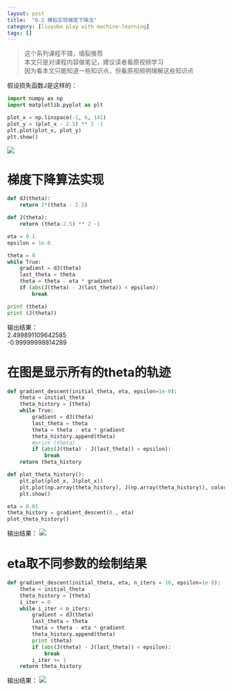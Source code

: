 ```yaml
---
layout: post
title:  "6-2 模拟实现梯度下降法"
category: [liuyubo play with machine-learning]
tags: []
---
```


> 这个系列课程不错，墙裂推荐  
> 本文只是对课程内容做笔记，建议读者看原视频学习  
> 因为看本文只能知道一些知识点，但看原视频明理解这些知识点  

假设损失函数J是这样的：

```python
import numpy as np
import matplotlib.pyplot as plt

plot_x = np.linspace(-1, 6, 141)
plot_y = (plot_x - 2.5) ** 2 -1
plt.plot(plot_x, plot_y)
plt.show()
```

![](http://windmissing.github.io/images/2019/72.png)

<!-- more -->

# 梯度下降算法实现

```python
def dJ(theta):
    return 2*(theta - 2.5)

def J(theta):
    return (theta-2.5) ** 2 -1

eta = 0.1
epsilon = 1e-8

theta = 0
while True:
    gradient = dJ(theta)
    last_theta = theta
    theta = theta - eta * gradient
    if (abs(J(theta) - J(last_theta)) < epsilon):
        break

print (theta)
print (J(theta))
```

输出结果：  
2.499891109642585  
-0.99999998814289  

# 在图是显示所有的theta的轨迹

```python
def gradient_descent(initial_theta, eta, epsilon=1e-8):
    theta = initial_theta
    theta_history = [theta]
    while True:
        gradient = dJ(theta)
        last_theta = theta
        theta = theta - eta * gradient
        theta_history.append(theta)
        #print (theta)
        if (abs(J(theta) - J(last_theta)) < epsilon):
            break
    return theta_history

def plot_theta_history():
    plt.plot(plot_x, J(plot_x))
    plt.plot(np.array(theta_history), J(np.array(theta_history)), color='r')
    plt.show()

eta = 0.01
theta_history = gradient_descent(0., eta)
plot_theta_history()
```

输出结果：
![](http://windmissing.github.io/images/2019/73.png)

# eta取不同参数的绘制结果

```python
def gradient_descent(initial_theta, eta, n_iters = 10, epsilon=1e-8):
    theta = initial_theta
    theta_history = [theta]
    i_iter = 0
    while i_iter < n_iters:
        gradient = dJ(theta)
        last_theta = theta
        theta = theta - eta * gradient
        theta_history.append(theta)
        print (theta)
        if (abs(J(theta) - J(last_theta)) < epsilon):
            break
        i_iter += 1
    return theta_history
```

输出结果：
![](http://windmissing.github.io/images/2019/74.png)

